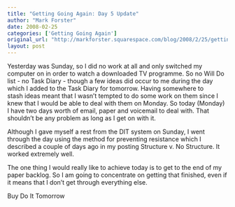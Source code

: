 ```yaml
---
title: "Getting Going Again: Day 5 Update"
author: "Mark Forster"
date: 2008-02-25
categories: ['Getting Going Again']
original_url: "http://markforster.squarespace.com/blog/2008/2/25/getting-going-again-day-5-update.html"
layout: post
---
```


Yesterday was Sunday, so I did no work at all and only switched my computer on in order to watch a downloaded TV programme. So no Will Do list - no Task Diary - though a few ideas did occur to me during the day which I added to the Task Diary for tomorrow. Having somewhere to stash ideas meant that I wasn’t tempted to do some work on them since I knew that I would be able to deal with them on Monday. So today (Monday) I have two days worth of email, paper and voicemail to deal with. That shouldn’t be any problem as long as I get on with it.

Although I gave myself a rest from the DIT system on Sunday, I went through the day using the method for preventing resistance which I described a couple of days ago in my posting Structure v. No Structure. It worked extremely well.

The one thing I would really like to achieve today is to get to the end of my paper backlog. So I am going to concentrate on getting that finished, even if it means that I don’t get through everything else.

Buy Do It Tomorrow
